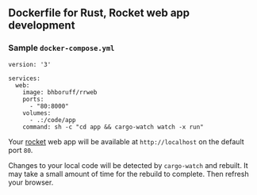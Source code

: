 ## Dockerfile for Rust, Rocket web app development

### Sample `docker-compose.yml`

```
version: '3'

services:
  web:
    image: bhboruff/rrweb
    ports:
      - "80:8000"
    volumes:
      - .:/code/app
    command: sh -c "cd app && cargo-watch watch -x run"
```

Your [rocket](https://rocket.rs/) web app will be available at `http://localhost` on the default port `80`.

Changes to your local code will be detected by `cargo-watch` and rebuilt. It may take a small amount of time
for the rebuild to complete. Then refresh your browser.